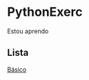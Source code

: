 # PythonExerc
Estou aprendo
<br>

## Lista
[Básico](https://github.com/VitorAugustoCunha/PythonExerc/tree/main/PythonBasico)
